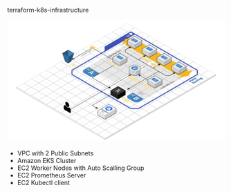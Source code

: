 terraform-k8s-infrastructure 


![alt text](https://raw.githubusercontent.com/frodood/terraform-k8s-infrastructure/master/k8s.png)


- VPC with 2 Public Subnets
- Amazon EKS Cluster
- EC2 Worker Nodes with Auto Scalling Group
- EC2 Prometheus Server
- EC2 Kubectl client 


